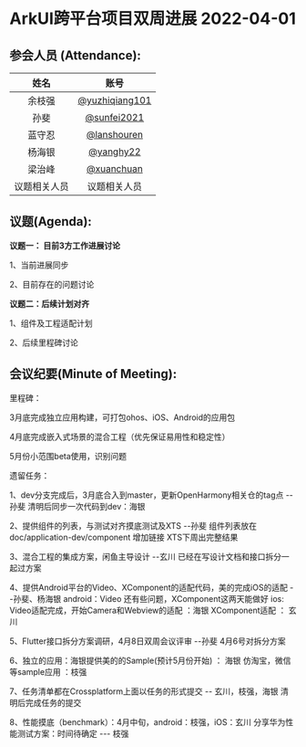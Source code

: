  # ArkUI跨平台项目双周进展 2022-04-01

 ## 参会人员 (Attendance):
| 姓名 | 账号   |
| :----: | :----: |
| 余枝强 | [@yuzhiqiang101](https://gitee.com/yuzhiqiang101) |
| 孙斐 | [@sunfei2021](https://gitee.com/sunfei2021) |
| 蓝守忍 | [@lanshouren](https://gitee.com/lanshouren) |
| 杨海银 | [@yanghy22](https://gitee.com/yanghy22) |
| 梁治峰 | [@xuanchuan](https://gitee.com/xuanchuan) |
| 议题相关人员 | 议题相关人员 |



 ## 议题(Agenda):

**议题一： 目前3方工作进展讨论**

1、当前进展同步

2、目前存在的问题讨论


**议题二：后续计划对齐**

1、组件及工程适配计划

2、后续里程碑讨论




## 会议纪要(Minute of Meeting):

里程碑：

3月底完成独立应用构建，可打包ohos、iOS、Android的应用包

4月底完成嵌入式场景的混合工程（优先保证易用性和稳定性）

5月份小范围beta使用，识别问题



遗留任务：

1、dev分支完成后，3月底合入到master，更新OpenHarmony相关仓的tag点 --孙斐
    清明后同步一次代码到dev：海银

2、提供组件的列表，与测试对齐摸底测试及XTS --孙斐
    组件列表放在doc/application-dev/component
    增加链接
    XTS下周出完整结果

3、混合工程的集成方案，闲鱼主导设计 --玄川
    已经在写设计文档和接口拆分一起过方案
    
4、提供Android平台的Video、XComponent的适配代码，美的完成iOS的适配 --孙斐、杨海银
    android：Video 还有些问题，XComponent这两天能做好
    ios: Video适配完成，开始Camera和Webview的适配 ：海银
          XComponent适配 ： 玄川

5、Flutter接口拆分方案调研，4月8日双周会议评审 --孙斐
    4月6号对拆分方案 

6、独立的应用：海银提供美的的Sample(预计5月份开始)  ： 海银
             仿淘宝，微信等sample应用 ：枝强

7、任务清单都在Crossplatform上面以任务的形式提交 -- 玄川，枝强，海银
   清明后完成任务的提交

8、性能摸底（benchmark）：4月中旬，android：枝强，iOS：玄川
     分享华为性能测试方案：时间待确定 --- 枝强


